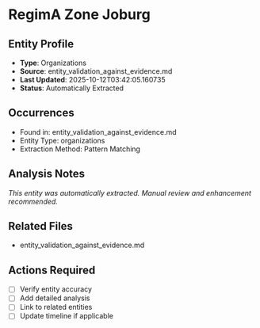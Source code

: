 # RegimA Zone Joburg

## Entity Profile
- **Type**: Organizations
- **Source**: entity_validation_against_evidence.md
- **Last Updated**: 2025-10-12T03:42:05.160735
- **Status**: Automatically Extracted

## Occurrences
- Found in: entity_validation_against_evidence.md
- Entity Type: organizations
- Extraction Method: Pattern Matching

## Analysis Notes
*This entity was automatically extracted. Manual review and enhancement recommended.*

## Related Files
- entity_validation_against_evidence.md

## Actions Required
- [ ] Verify entity accuracy
- [ ] Add detailed analysis
- [ ] Link to related entities
- [ ] Update timeline if applicable

